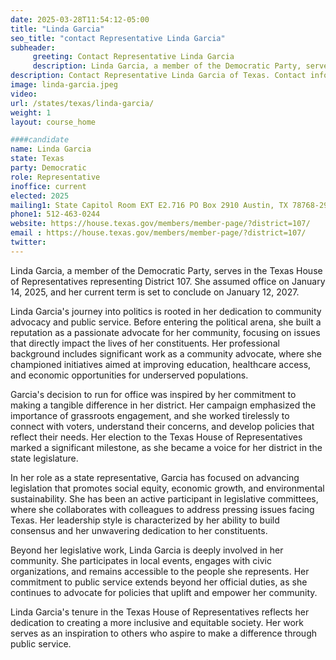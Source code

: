 ```yaml
---
date: 2025-03-28T11:54:12-05:00
title: "Linda Garcia"
seo_title: "contact Representative Linda Garcia"
subheader:
     greeting: Contact Representative Linda Garcia
     description: Linda Garcia, a member of the Democratic Party, serves in the Texas House of Representatives representing District 107. She assumed office on January 14, 2025, and her current term is set to conclude on January 12, 2027.
description: Contact Representative Linda Garcia of Texas. Contact information for Linda Garcia includes email address, phone number, and mailing address.
image: linda-garcia.jpeg
video:
url: /states/texas/linda-garcia/
weight: 1
layout: course_home

####candidate
name: Linda Garcia
state: Texas
party: Democratic
role: Representative
inoffice: current
elected: 2025
mailing1: State Capitol Room EXT E2.716 PO Box 2910 Austin, TX 78768-2910
phone1: 512-463-0244
website: https://house.texas.gov/members/member-page/?district=107/
email : https://house.texas.gov/members/member-page/?district=107/
twitter: 
---
```

Linda Garcia, a member of the Democratic Party, serves in the Texas House of Representatives representing District 107. She assumed office on January 14, 2025, and her current term is set to conclude on January 12, 2027.

Linda Garcia's journey into politics is rooted in her dedication to community advocacy and public service. Before entering the political arena, she built a reputation as a passionate advocate for her community, focusing on issues that directly impact the lives of her constituents. Her professional background includes significant work as a community advocate, where she championed initiatives aimed at improving education, healthcare access, and economic opportunities for underserved populations.

Garcia's decision to run for office was inspired by her commitment to making a tangible difference in her district. Her campaign emphasized the importance of grassroots engagement, and she worked tirelessly to connect with voters, understand their concerns, and develop policies that reflect their needs. Her election to the Texas House of Representatives marked a significant milestone, as she became a voice for her district in the state legislature.

In her role as a state representative, Garcia has focused on advancing legislation that promotes social equity, economic growth, and environmental sustainability. She has been an active participant in legislative committees, where she collaborates with colleagues to address pressing issues facing Texas. Her leadership style is characterized by her ability to build consensus and her unwavering dedication to her constituents.

Beyond her legislative work, Linda Garcia is deeply involved in her community. She participates in local events, engages with civic organizations, and remains accessible to the people she represents. Her commitment to public service extends beyond her official duties, as she continues to advocate for policies that uplift and empower her community.

Linda Garcia's tenure in the Texas House of Representatives reflects her dedication to creating a more inclusive and equitable society. Her work serves as an inspiration to others who aspire to make a difference through public service.
